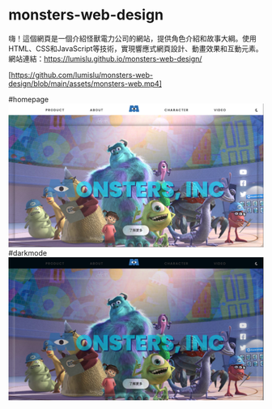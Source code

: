 # monsters-web-design


嗨！這個網頁是一個介紹怪獸電力公司的網站，提供角色介紹和故事大綱。使用HTML、CSS和JavaScript等技術，實現響應式網頁設計、動畫效果和互動元素。
網站連結：https://lumislu.github.io/monsters-web-design/



[https://github.com/lumislu/monsters-web-design/blob/main/assets/monsters-web.mp4]



#homepage
![homepage.](./assets/homepage.png)
#darkmode
![darkmode](./assets/darkmode.png)
